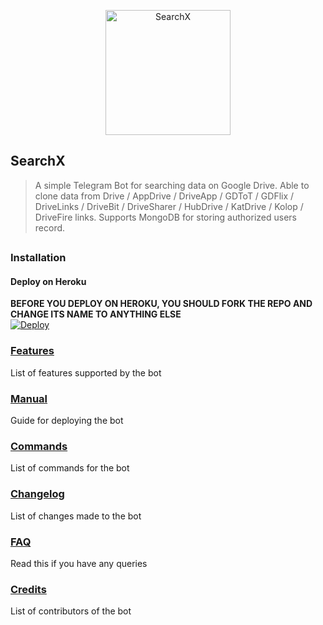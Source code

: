 <p align="center">
    <a href="https://github.com/l3v11/SearchX">
        <img width="200" src="https://cdn.dribbble.com/users/1501052/screenshots/5468049/searching_tickets.gif" alt="SearchX">
    </a>
</p>


<p align="center">

## SearchX

> A simple Telegram Bot for searching data on Google Drive. Able to clone data from Drive / AppDrive / DriveApp / GDToT / GDFlix / DriveLinks / DriveBit / DriveSharer / HubDrive / KatDrive / Kolop / DriveFire  links. Supports MongoDB for storing authorized users record.

</p>

##
### Installation
#### Deploy on Heroku
**BEFORE YOU DEPLOY ON HEROKU, YOU SHOULD FORK THE REPO AND CHANGE ITS NAME TO ANYTHING ELSE**<br>
[![Deploy](https://www.herokucdn.com/deploy/button.svg)](https://heroku.com/deploy)</br>

### [Features](https://github.com/Aliothin/SearchX/wiki/Features)

List of features supported by the bot

### [Manual](https://github.com/Aliothin/SearchX/wiki)

Guide for deploying the bot

### [Commands](https://github.com/Aliothin/SearchX/wiki/Bot-Commands)

List of commands for the bot

### [Changelog](https://github.com/Aliothin/SearchX/wiki/Changelog)

List of changes made to the bot

### [FAQ](https://github.com/Aliothin/SearchX/wiki/Frequently-Asked-Questions)

Read this if you have any queries

### [Credits](https://github.com/Aliothin/SearchX/wiki/Credits)

List of contributors of the bot

